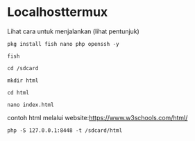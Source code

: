 # Localhosttermux
Lihat cara untuk menjalankan (lihat pentunjuk)

```
pkg install fish nano php openssh -y
```
```
fish
```
```
cd /sdcard
```
```
mkdir html
```
```
cd html
```
```
nano index.html
```
contoh html melalui website:https://www.w3schools.com/html/
```
php -S 127.0.0.1:8448 -t /sdcard/html
```
